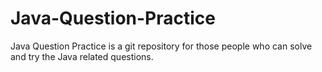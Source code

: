 # Java-Question-Practice
Java Question Practice is a git repository for those people who can solve and try the Java related questions.

